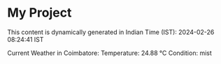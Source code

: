 # My Project

This content is dynamically generated in Indian Time (IST): 2024-02-26 08:24:41 IST


Current Weather in Coimbatore:
Temperature: 24.88 °C
Condition: mist
